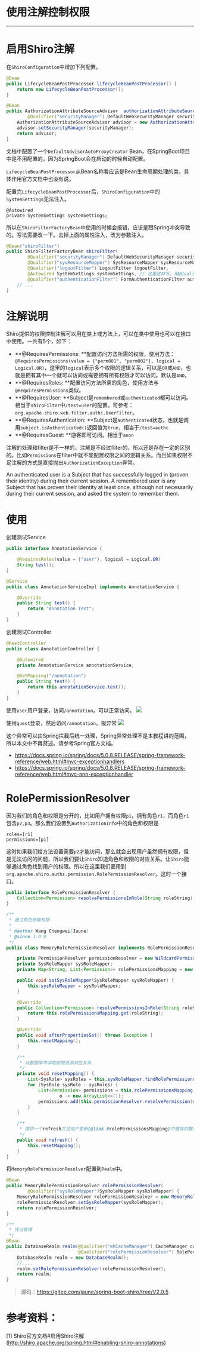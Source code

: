 # 使用注解控制权限

---

# 启用Shiro注解
在`ShiroConfiguration`中增加下列配置。
```java
@Bean
public LifecycleBeanPostProcessor lifecycleBeanPostProcessor() {
    return new LifecycleBeanPostProcessor();
}

@Bean
public AuthorizationAttributeSourceAdvisor  authorizationAttributeSourceAdvisor(
        @Qualifier("securityManager") DefaultWebSecurityManager securityManager) {
    AuthorizationAttributeSourceAdvisor advisor = new AuthorizationAttributeSourceAdvisor();
    advisor.setSecurityManager(securityManager);
    return advisor;
}
```
文档中配置了一个`DefaultAdvisorAutoProxyCreator` Bean，在SpringBoot项目中是不用配置的，因为SpringBoot会在启动的时候自动配置。

`LifecycleBeanPostProcessor`从Bean名称看应该是Bean生命周期处理的类，具体作用官方文档中也没有说。

配置完`LifecycleBeanPostProcessor`后，`ShiroConfiguration`中的`SystemSettings`无法注入。
```
@Autowired 
private SystemSettings systemSettings;
```
所以在`ShiroFilterFactoryBean`中使用的时候会报错，应该是跟Spring冲突导致的。写法需要改一下。去掉上面的属性注入，改为参数注入。
```java
@Bean("shiroFilter")
public ShiroFilterFactoryBean shiroFilter(
        @Qualifier("securityManager") DefaultWebSecurityManager securityManager,
        @Qualifier("sysResourceMapper") SysResourceMapper sysResourceMapper,
        @Qualifier("logoutFilter") LogoutFilter logoutFilter,
        @Autowired SystemSettings systemSettings, // 这里这样写，用@Qualifier也会报错
        @Qualifier("authenticationFilter") FormAuthenticationFilter authenticationFilter) {
    // ...
}
```

# 注解说明
Shiro提供的权限控制注解可以用在类上或方法上，可以在类中使用也可以在接口中使用。一共有5个，如下：
- **@RequiresPermissions: **配置访问方法所需的权限，使用方法：`@RequiresPermissions(value = {"perm001", "perm002"}, logical = Logical.OR)`，这里的`logical`表示多个权限的逻辑关系，可以是`OR`或`AND`，也就是拥有其中一个就可以访问或需要拥有所有权限才可以访问。默认是`AND`。
- **@RequiresRoles: **配置访问方法所需的角色，使用方法与`@RequiresPermissions`类似。
- **@RequiresUser: **Subject是`remembered`或`authenticated`都可以访问。相当于`shiroFilter`中`/test=user`的配置。可参考：`org.apache.shiro.web.filter.authc.UserFilter`。
- **@RequiresAuthentication: **Subject是`authenticated`状态，也就是调用`subject.isAuthenticated()`返回值为`true`，相当于`/test=authc`
- **@RequiresGuest: **游客即可访问。相当于`anon`

注解的处理和filter是不一样的，注解是不经过filter的，所以还是存在一定的区别的。比如`Permissions`在filter中就不能配置权限之间的逻辑关系。而且如果权限不足注解的方式是直接抛出`AuthorizationException`异常。

An authenticated user is a Subject that has successfully logged in (proven their identity) during their current session.
A remembered user is any Subject that has proven their identity at least once, although not necessarily during their current session, and asked the system to remember them.

# 使用
创建测试Service
```java
public interface AnnotationService {

    @RequiresRoles(value = {"user"}, logical = Logical.OR)
    String test();
}

@Service
public class AnnotationServiceImpl implements AnnotationService {

    @Override
    public String test() {
        return "Annotation Test";
    }
}
```

创建测试Controller
```java
@RestController
public class AnnotationController {

    @Autowired
    private AnnotationService annotationService;

    @GetMapping("/annotation")
    public String test() {
        return this.annotationService.test();
    }
}
```


使用`user`用户登录，访问`/annotation`。可以正常访问。
![](https://images.jaune162.com/images/shiro/12/1.png)

使用`guest`登录，然后访问`/annotation`。报异常
![](https://images.jaune162.com/images/shiro/12/2.png)

这个异常可以由Spring拦截后统一处理，Spring异常处理不是本教程讲的范围，所以本文中不再赘述。请参考Spring官方文档。

- <https://docs.spring.io/spring/docs/5.0.8.RELEASE/spring-framework-reference/web.html#mvc-exceptionhandlers>
- <https://docs.spring.io/spring/docs/5.0.8.RELEASE/spring-framework-reference/web.html#mvc-ann-exceptionhandler>

# RolePermissionResolver
因为我们的角色和权限是分开的，比如用户拥有权限`p1`，拥有角色`r1`，而角色`r1`包含`p2,p3`。那么我们设置到`AuthorizationInfo`中的角色和权限是
```
roles=[r1]
permissions=[p1]
```

这时如果我们给方法设置需要`p2`才能访问，那么就会出现用户虽然拥有权限，但是无法访问的问题，所以我们要让`Shiro`知道角色和权限的对应关系。让`Shiro`能够通过角色找到用户的权限。所以在这里我们要用到`org.apache.shiro.authz.permission.RolePermissionResolver`。这时一个接口。

```java
public interface RolePermissionResolver {
    Collection<Permission> resolvePermissionsInRole(String roleString);
}
```

```java
/**
 * 通过角色获取权限
 *
 * @author Wang Chengwei(Jaune)
 * @since 1.0.0
 */
public class MemoryRolePermissionResolver implements RolePermissionResolver, InitializingBean {

    private PermissionResolver permissionResolver = new WildcardPermissionResolver();
    private SysRoleMapper sysRoleMapper;
    private Map<String, List<Permission>> rolePermissionsMapping = new HashMap<>();

    public void setSysRoleMapper(SysRoleMapper sysRoleMapper) {
        this.sysRoleMapper = sysRoleMapper;
    }

    @Override
    public Collection<Permission> resolvePermissionsInRole(String roleString) {
        return this.rolePermissionsMapping.get(roleString);
    }

    @Override
    public void afterPropertiesSet() throws Exception {
        this.resetMapping();
    }

    /**
     * 从数据库中读取权限资源对应关系
     */
    private void resetMapping() {
        List<SysRole> sysRoles = this.sysRoleMapper.findRolePermissionsMapping();
        for (SysRole sysRole : sysRoles) {
            List<Permission> permissions = this.rolePermissionsMapping.computeIfAbsent(sysRole.getRoleMark(),
                    o -> new ArrayList<>());
            permissions.add(this.permissionResolver.resolvePermission(sysRole.getPermissionMark()));
        }
    }

    /**
     * 提供一个refresh方法用户更新{@link #rolePermissionsMapping}中缓存的数据。
     */
    public void refresh() {
        this.resetMapping();
    }
}
```

将`MemoryRolePermissionResolver`配置到`Realm`中。

```java
@Bean
public MemoryRolePermissionResolver rolePermissionResolver(
        @Qualifier("sysRoleMapper")SysRoleMapper sysRoleMapper) {
    MemoryRolePermissionResolver rolePermissionResolver = new MemoryRolePermissionResolver();
    rolePermissionResolver.setSysRoleMapper(sysRoleMapper);
    return rolePermissionResolver;
}

/**
 * 凭证管理
 */
@Bean
public DatabaseRealm realm(@Qualifier("ehCacheManager") CacheManager cacheManager,
                           @Qualifier("rolePermissionResolver") RolePermissionResolver rolePermissionResolver) {
    DatabaseRealm realm = new DatabaseRealm();
    // ...
    realm.setRolePermissionResolver(rolePermissionResolver);
    return realm;
}
```

> 源码：<https://gitee.com/jaune/spring-boot-shiro/tree/V2.0.5>

# 参考资料：
[1] Shiro官方文档#启用Shiro注解(<http://shiro.apache.org/spring.html#enabling-shiro-annotations>)
